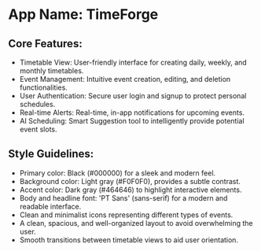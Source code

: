 # **App Name**: TimeForge

## Core Features:

- Timetable View: User-friendly interface for creating daily, weekly, and monthly timetables.
- Event Management: Intuitive event creation, editing, and deletion functionalities.
- User Authentication: Secure user login and signup to protect personal schedules.
- Real-time Alerts: Real-time, in-app notifications for upcoming events.
- AI Scheduling: Smart Suggestion tool to intelligently provide potential event slots.

## Style Guidelines:

- Primary color: Black (#000000) for a sleek and modern feel.
- Background color: Light gray (#F0F0F0), provides a subtle contrast.
- Accent color: Dark gray (#464646) to highlight interactive elements.
- Body and headline font: 'PT Sans' (sans-serif) for a modern and readable interface.
- Clean and minimalist icons representing different types of events.
- A clean, spacious, and well-organized layout to avoid overwhelming the user.
- Smooth transitions between timetable views to aid user orientation.